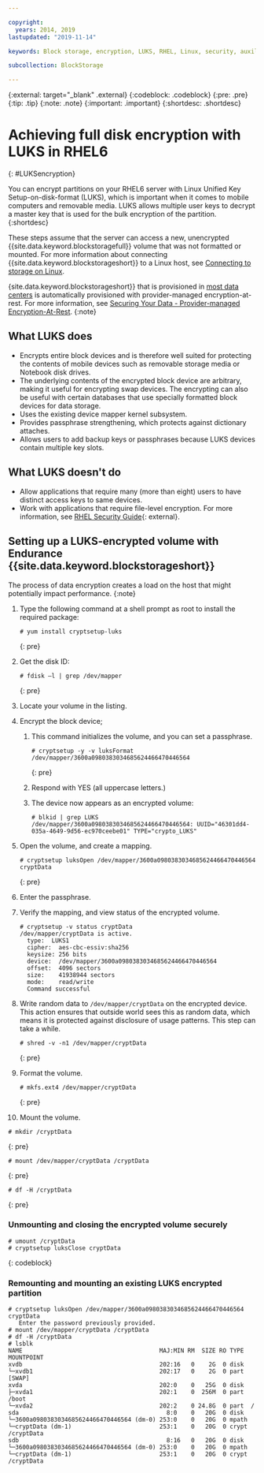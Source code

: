 ```yaml
---

copyright:
  years: 2014, 2019
lastupdated: "2019-11-14"

keywords: Block storage, encryption, LUKS, RHEL, Linux, security, auxiliary storage

subcollection: BlockStorage

---
```

{:external: target="_blank" .external}
{:codeblock: .codeblock}
{:pre: .pre}
{:tip: .tip}
{:note: .note}
{:important: .important}
{:shortdesc: .shortdesc}

# Achieving full disk encryption with LUKS in RHEL6
{: #LUKSencryption}

You can encrypt partitions on your RHEL6 server with Linux Unified Key Setup-on-disk-format (LUKS), which is important when it comes to mobile computers and removable media. LUKS allows multiple user keys to decrypt a master key that is used for the bulk encryption of the partition.
{:shortdesc}

These steps assume that the server can access a new, unencrypted {{site.data.keyword.blockstoragefull}} volume that was not formatted or mounted. For more information about connecting {{site.data.keyword.blockstorageshort}} to a Linux host, see [Connecting to storage on Linux](/docs/infrastructure/BlockStorage?topic=BlockStorage-mountingLinux).

{site.data.keyword.blockstorageshort}} that is provisioned in [most data centers](/docs/infrastructure/BlockStorage?topic=BlockStorage-selectDC) is automatically provisioned with  provider-managed encryption-at-rest. For more information, see [Securing Your Data - Provider-managed Encryption-At-Rest](/docs/infrastructure/BlockStorage?topic=BlockStorage-encryption).
{:note}

## What LUKS does

- Encrypts entire block devices and is therefore well suited for protecting the contents of mobile devices such as removable storage media or Notebook disk drives.
- The underlying contents of the encrypted block device are arbitrary, making it useful for encrypting swap devices. The encrypting can also be useful with certain databases that use specially formatted block devices for data storage.
- Uses the existing device mapper kernel subsystem.
- Provides passphrase strengthening, which protects against dictionary attaches.
- Allows users to add backup keys or passphrases because LUKS devices contain multiple key slots.


## What LUKS doesn't do

- Allow applications that require many (more than eight) users to have distinct access keys to same devices.
- Work with applications that require file-level encryption. For more information, see [RHEL Security Guide](https://access.redhat.com/documentation/en-US/Red_Hat_Enterprise_Linux/7/html/Security_Guide/sec-Encryption.html){: external}.

## Setting up a LUKS-encrypted volume with Endurance {{site.data.keyword.blockstorageshort}}

The process of data encryption creates a load on the host that might potentially impact performance.
{:note}

1. Type the following command at a shell prompt as root to install the required package:   <br/>
   ```
   # yum install cryptsetup-luks
   ```
   {: pre}
2. Get the disk ID:<br/>
   ```
   # fdisk –l | grep /dev/mapper
   ```
   {: pre}
3. Locate your volume in the listing.
4. Encrypt the block device;

   1. This command initializes the volume, and you can set a passphrase. <br/>

      ```
      # cryptsetup -y -v luksFormat /dev/mapper/3600a0980383034685624466470446564
      ```
      {: pre}

   2. Respond with YES (all uppercase letters.)

   3. The device now appears as an encrypted volume:

      ```
      # blkid | grep LUKS
      /dev/mapper/3600a0980383034685624466470446564: UUID="46301dd4-035a-4649-9d56-ec970ceebe01" TYPE="crypto_LUKS"
      ```

5. Open the volume, and create a mapping.<br/>
   ```
   # cryptsetup luksOpen /dev/mapper/3600a0980383034685624466470446564 cryptData
   ```
   {: pre}
6. Enter the passphrase.
7. Verify the mapping, and view status of the encrypted volume.   <br/>
   ```
   # cryptsetup -v status cryptData
   /dev/mapper/cryptData is active.
     type:  LUKS1
     cipher:  aes-cbc-essiv:sha256
     keysize: 256 bits
     device:  /dev/mapper/3600a0980383034685624466470446564
     offset:  4096 sectors
     size:    41938944 sectors
     mode:    read/write
     Command successful
   ```
8. Write random data to `/dev/mapper/cryptData` on the encrypted device. This action ensures that outside world sees this as random data, which means it is protected against disclosure of usage patterns. This step can take a while.<br/>
    ```
    # shred -v -n1 /dev/mapper/cryptData
    ```
    {: pre}
9. Format the volume.<br/>
   ```
   # mkfs.ext4 /dev/mapper/cryptData
   ```
   {: pre}
10. Mount the volume.<br/>
   ```
   # mkdir /cryptData
   ```
   {: pre}
   ```
   # mount /dev/mapper/cryptData /cryptData
   ```
   {: pre}
   ```
   # df -H /cryptData
   ```
   {: pre}

### Unmounting and closing the encrypted volume securely
   ```
   # umount /cryptData
   # cryptsetup luksClose cryptData
   ```
   {: codeblock}

### Remounting and mounting an existing LUKS encrypted partition
   ```
   # cryptsetup luksOpen /dev/mapper/3600a0980383034685624466470446564 cryptData
      Enter the password previously provided.
   # mount /dev/mapper/cryptData /cryptData
   # df -H /cryptData
   # lsblk
   NAME                                       MAJ:MIN RM  SIZE RO TYPE  MOUNTPOINT
   xvdb                                       202:16   0    2G  0 disk
   └─xvdb1                                    202:17   0    2G  0 part  [SWAP]
   xvda                                       202:0    0   25G  0 disk
   ├─xvda1                                    202:1    0  256M  0 part  /boot
   └─xvda2                                    202:2    0 24.8G  0 part  /
   sda                                          8:0    0   20G  0 disk
   └─3600a0980383034685624466470446564 (dm-0) 253:0    0   20G  0 mpath
   └─cryptData (dm-1)                         253:1    0   20G  0 crypt /cryptData
   sdb                                          8:16   0   20G  0 disk
   └─3600a0980383034685624466470446564 (dm-0) 253:0    0   20G  0 mpath
   └─cryptData (dm-1)                         253:1    0   20G  0 crypt /cryptData
   ```

